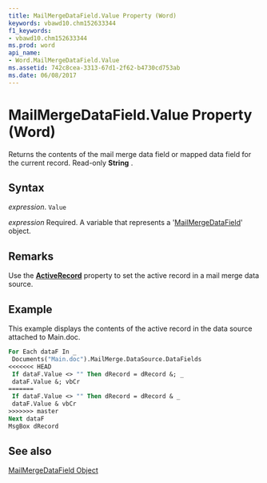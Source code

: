 ```yaml
---
title: MailMergeDataField.Value Property (Word)
keywords: vbawd10.chm152633344
f1_keywords:
- vbawd10.chm152633344
ms.prod: word
api_name:
- Word.MailMergeDataField.Value
ms.assetid: 742c8cea-3313-67d1-2f62-b4730cd753ab
ms.date: 06/08/2017
---
```



# MailMergeDataField.Value Property (Word)

Returns the contents of the mail merge data field or mapped data field for the current record. Read-only  **String** .


## Syntax

 _expression_. `Value`

 _expression_ Required. A variable that represents a '[MailMergeDataField](Word.MailMergeDataField.md)' object.


## Remarks

Use the  **[ActiveRecord](Word.MailMergeDataSource.ActiveRecord.md)** property to set the active record in a mail merge data source.


## Example

This example displays the contents of the active record in the data source attached to Main.doc.


```vb
For Each dataF In _ 
 Documents("Main.doc").MailMerge.DataSource.DataFields 
<<<<<<< HEAD
 If dataF.Value <> "" Then dRecord = dRecord &; _ 
 dataF.Value &; vbCr 
=======
 If dataF.Value <> "" Then dRecord = dRecord & _ 
 dataF.Value & vbCr 
>>>>>>> master
Next dataF 
MsgBox dRecord
```


## See also


[MailMergeDataField Object](Word.MailMergeDataField.md)

